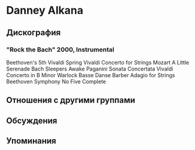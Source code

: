 # Danney Alkana



## Дискография

### "Rock the Bach" 2000, Instrumental

Beethoven's 5th 
Vivaldi Spring 
Vivaldi Concerto for Strings 
Mozart A Little Serenade 
Bach Sleepers Awake 
Paganini Sonata Concertata 
Vivaldi Concerto in B Minor 
Warlock Basse Danse 
Barber Adagio for Strings 
Beethoven Symphony No Five Complete


## Отношения с другими группами


## Обсуждения


## Упоминания

